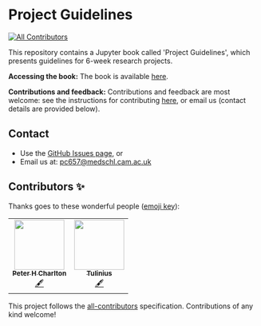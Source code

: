 # Project Guidelines
<!-- ALL-CONTRIBUTORS-BADGE:START - Do not remove or modify this section -->
[![All Contributors](https://img.shields.io/badge/all_contributors-2-orange.svg?style=flat-square)](#contributors-)
<!-- ALL-CONTRIBUTORS-BADGE:END -->

This repository contains a Jupyter book called 'Project Guidelines', which presents guidelines for 6-week research projects.

**Accessing the book:** The book is available [here](https://peterhcharlton.github.io/project_guidelines/).

**Contributions and feedback:** Contributions and feedback are most welcome: see the instructions for contributing [here](https://peterhcharlton.github.io/project_guidelines/contributing.html), or email us (contact details are provided below).

## Contact
- Use the [GitHub Issues page](https://github.com/peterhcharlton/project_guidelines/issues), or 
- Email us at: pc657@medschl.cam.ac.uk

## Contributors ✨

Thanks goes to these wonderful people ([emoji key](https://allcontributors.org/docs/en/emoji-key)):

<!-- ALL-CONTRIBUTORS-LIST:START - Do not remove or modify this section -->
<!-- prettier-ignore-start -->
<!-- markdownlint-disable -->
<table>
  <tr>
    <td align="center"><a href="https://www.phpc.cam.ac.uk/people/pcu-group/researchers/peter-charlton/"><img src="https://avatars.githubusercontent.com/u/9865941?v=4?s=100" width="100px;" alt=""/><br /><sub><b>Peter H Charlton</b></sub></a><br /><a href="#content-peterhcharlton" title="Content">🖋</a></td>
    <td align="center"><a href="https://github.com/Tulinius"><img src="https://avatars.githubusercontent.com/u/103956094?v=4?s=100" width="100px;" alt=""/><br /><sub><b>Tulinius</b></sub></a><br /><a href="#content-Tulinius" title="Content">🖋</a></td>
  </tr>
</table>

<!-- markdownlint-restore -->
<!-- prettier-ignore-end -->

<!-- ALL-CONTRIBUTORS-LIST:END -->

This project follows the [all-contributors](https://github.com/all-contributors/all-contributors) specification. Contributions of any kind welcome!

